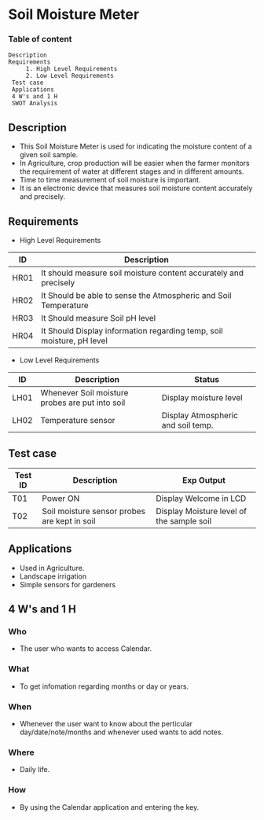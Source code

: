 # Soil Moisture Meter

###  Table of content
    Description
    Requirements
         1. High Level Requirements 
         2. Low Level Requirements
     Test case
     Applications
     4 W's and 1 H
     SWOT Analysis
    
    
## Description

*	This Soil Moisture Meter is used for indicating the moisture content of a given soil sample.
*	In Agriculture, crop production will be easier when the farmer monitors the requirement of water at different stages and in different amounts. 
*	Time to time measurement of soil moisture is important.
*	It is an electronic device that measures soil moisture content accurately and precisely.




## Requirements

* High Level Requirements 

|ID|	Description|
| --- | --- |
|HR01	|It should measure soil moisture content accurately and precisely|
|HR02	|It Should be able to sense the Atmospheric and Soil Temperature|
|HR03	|It Should measure Soil pH level|
|HR04	|It Should Display information regarding temp, soil moisture, pH level|
	
* Low Level Requirements

|ID |           Description |          Status|
| --- | --- | --- |
|LH01	| Whenever Soil moisture probes are put into soil |  Display moisture level |
|LH02	| Temperature sensor                 |  Display Atmospheric and soil temp.  |

## Test case

|Test ID |	Description	| Exp Output|
| --- | --- | --- |
|T01|	Power ON	| Display Welcome in LCD|
|T02	|Soil moisture sensor probes are kept in soil |	Display Moisture level of the sample soil|


## Applications
* Used in Agriculture.
* Landscape irrigation
* Simple sensors for gardeners

## 4 W's and 1 H
### Who
* The user who wants to access Calendar.
### What
* To get infomation regarding months or day or years.
### When
* Whenever the user want to know about the perticular day/date/note/months and whenever used wants to add notes.
### Where
* Daily life.
### How
* By using the Calendar application and entering the key.
